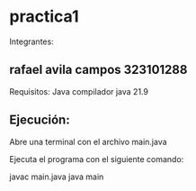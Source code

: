 # practica1
Integrantes:

rafael avila campos 323101288
------------------------------------------
Requisitos:
Java compilador
java 21.9

Ejecución:
------------------------------------------
Abre una terminal con el archivo main.java

Ejecuta el programa con el siguiente comando:

javac main.java java main
